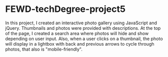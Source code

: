 # FEWD-techDegree-project5
In this project, I created an interactive photo gallery using JavaScript and jQuery. Thumbnails and photos were provided with descriptions. At the top of the page, I created a search area where photos will hide and show depending on user input. Also, when a user clicks on a thumbnail, the photo will display in a lightbox with back and previous arrows to cycle through photos, that also is "mobile-friendly".
